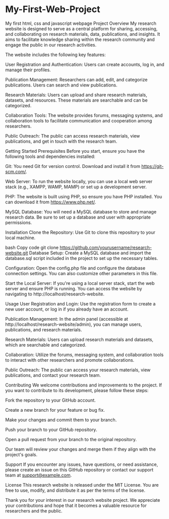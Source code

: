 # My-First-Web-Project
My first html, css and javascript webpage
Project Overview
My research website is designed to serve as a central platform for sharing, accessing, and collaborating on research materials, data, publications, and insights. It aims to facilitate knowledge sharing within the research community and engage the public in our research activities.

The website includes the following key features:

User Registration and Authentication: Users can create accounts, log in, and manage their profiles.

Publication Management: Researchers can add, edit, and categorize publications. Users can search and view publications.

Research Materials: Users can upload and share research materials, datasets, and resources. These materials are searchable and can be categorized.

Collaboration Tools: The website provides forums, messaging systems, and collaboration tools to facilitate communication and cooperation among researchers.

Public Outreach: The public can access research materials, view publications, and get in touch with the research team.

Getting Started
Prerequisites
Before you start, ensure you have the following tools and dependencies installed:

Git: You need Git for version control. Download and install it from https://git-scm.com/.

Web Server: To run the website locally, you can use a local web server stack (e.g., XAMPP, WAMP, MAMP) or set up a development server.

PHP: The website is built using PHP, so ensure you have PHP installed. You can download it from https://www.php.net/.

MySQL Database: You will need a MySQL database to store and manage research data. Be sure to set up a database and user with appropriate permissions.

Installation
Clone the Repository: Use Git to clone this repository to your local machine.

bash
Copy code
git clone https://github.com/yourusername/research-website.git
Database Setup: Create a MySQL database and import the database.sql script included in the project to set up the necessary tables.

Configuration: Open the config.php file and configure the database connection settings. You can also customize other parameters in this file.

Start the Local Server: If you're using a local server stack, start the web server and ensure PHP is running. You can access the website by navigating to http://localhost/research-website.

Usage
User Registration and Login: Use the registration form to create a new user account, or log in if you already have an account.

Publication Management: In the admin panel (accessible at http://localhost/research-website/admin), you can manage users, publications, and research materials.

Research Materials: Users can upload research materials and datasets, which are searchable and categorized.

Collaboration: Utilize the forums, messaging system, and collaboration tools to interact with other researchers and promote collaborations.

Public Outreach: The public can access your research materials, view publications, and contact your research team.

Contributing
We welcome contributions and improvements to the project. If you want to contribute to its development, please follow these steps:

Fork the repository to your GitHub account.

Create a new branch for your feature or bug fix.

Make your changes and commit them to your branch.

Push your branch to your GitHub repository.

Open a pull request from your branch to the original repository.

Our team will review your changes and merge them if they align with the project's goals.

Support
If you encounter any issues, have questions, or need assistance, please create an issue on this GitHub repository or contact our support team at support@example.com.

License
This research website is released under the MIT License. You are free to use, modify, and distribute it as per the terms of the license.

Thank you for your interest in our research website project. We appreciate your contributions and hope that it becomes a valuable resource for researchers and the public.
